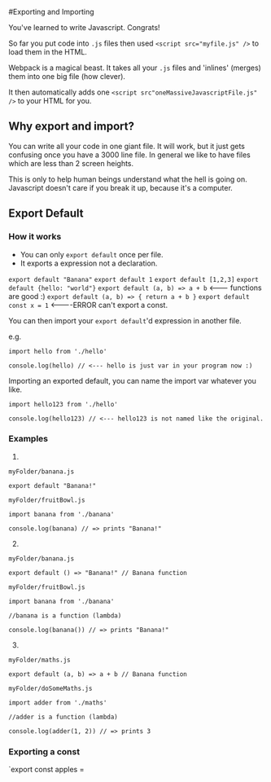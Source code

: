 #Exporting and Importing

You've learned to write Javascript. Congrats!

So far you put code into `.js` files then used `<script src="myfile.js" />` to load them in the HTML.

Webpack is a magical beast. It takes all your `.js` files and 'inlines' (merges) them into one big file (how clever).

It then automatically adds one `<script src"oneMassiveJavascriptFile.js" />` to your HTML for you. 

## Why export and import?

You can write all your code in one giant file. It will work, but it just gets confusing once you have a 3000 line file. In general we like to have files which are less than 2 screen heights.

This is only to help human beings understand what the hell is going on. Javascript doesn't care if you break it up, because it's a computer.

## Export Default

### How it works

* You can only `export default` once per file. 
* It exports a expression not a declaration.

`export default "Banana"`
`export default 1`
`export default [1,2,3]`
`export default {hello: "world"}`
`export default (a, b) => a + b` <--- functions are good :)
`export default (a, b) => { return a + b }`
`export default const x = 1` <----ERROR can't export a const.

You can then import your `export default`'d expression in another file.

e.g. 

```
import hello from './hello'

console.log(hello) // <--- hello is just var in your program now :)
```

Importing an exported default, you can name the import var whatever you like.

```
import hello123 from './hello'

console.log(hello123) // <--- hello123 is not named like the original.
```

### Examples

1.

`myFolder/banana.js`
```
export default "Banana!"
```


`myFolder/fruitBowl.js`
```
import banana from './banana'

console.log(banana) // => prints "Banana!"
```

2.

`myFolder/banana.js`
```
export default () => "Banana!" // Banana function
```


`myFolder/fruitBowl.js`
```
import banana from './banana'

//banana is a function (lambda)

console.log(banana()) // => prints "Banana!"
```

3.

`myFolder/maths.js`
```
export default (a, b) => a + b // Banana function
```


`myFolder/doSomeMaths.js`
```
import adder from './maths'

//adder is a function (lambda)

console.log(adder(1, 2)) // => prints 3
```


### Exporting a const
`export const apples = 
